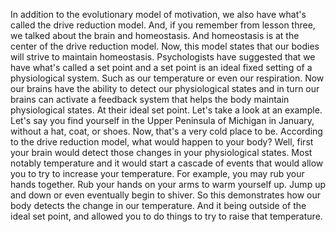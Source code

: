 In addition to the evolutionary model of motivation, we also have what's called
the drive reduction model. And, if you remember from lesson three, we talked
about the brain and homeostasis. And homeostasis is at the center of the drive
reduction model. Now, this model states that our bodies will strive to maintain
homeostasis. Psychologists have suggested that we have what's called a set
point and a set point is an ideal fixed setting of a physiological system. Such
as our temperature or even our respiration. Now our brains have the ability to
detect our physiological states and in turn our brains can activate a feedback
system that helps the body maintain physiological states. At their ideal set
point. Let's take a look at an example. Let's say you find yourself in the
Upper Peninsula of Michigan in January, without a hat, coat, or shoes. Now,
that's a very cold place to be. According to the drive reduction model, what
would happen to your body? Well, first your brain would detect those changes in
your physiological states. Most notably temperature and it would start a
cascade of events that would allow you to try to increase your temperature. For
example, you may rub your hands together. Rub your hands on your arms to warm
yourself up. Jump up and down or even eventually begin to shiver. So this
demonstrates how our body detects the change in our temperature. And it being
outside of the ideal set point, and allowed you to do things to try to raise
that temperature.

